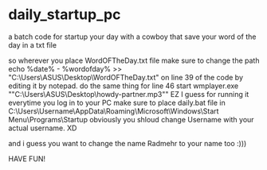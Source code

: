 # daily_startup_pc
a batch code for startup your day with a cowboy that save your word of the day in a txt file

so wherever you place WordOFTheDay.txt file make sure to change the path                  echo %date% - %wordofday% >> "C:\Users\ASUS\Desktop\WordOFTheDay.txt"             on line 39 of the code by editing it by notepad.
do the same thing for line 46             start wmplayer.exe ""C:\Users\ASUS\Desktop\howdy-partner.mp3""              EZ I guess
for running it everytime you log in to your PC make sure to place daily.bat file in C:\Users\Username\AppData\Roaming\Microsoft\Windows\Start Menu\Programs\Startup  obviously you shloud change Username with your actual username.  XD

and i guess you want to change the name Radmehr to your name too  :)))




HAVE FUN!


